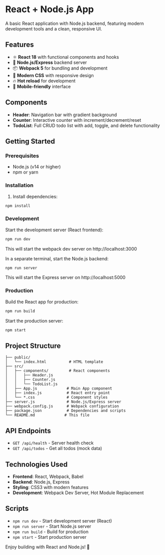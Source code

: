 # React + Node.js App

A basic React application with Node.js backend, featuring modern development tools and a clean, responsive UI.

## Features

- ⚛️ **React 18** with functional components and hooks
- 🚀 **Node.js/Express** backend server
- 📦 **Webpack 5** for bundling and development
- 🎨 **Modern CSS** with responsive design
- 🔥 **Hot reload** for development
- 📱 **Mobile-friendly** interface

## Components

- **Header**: Navigation bar with gradient background
- **Counter**: Interactive counter with increment/decrement/reset
- **TodoList**: Full CRUD todo list with add, toggle, and delete functionality

## Getting Started

### Prerequisites

- Node.js (v14 or higher)
- npm or yarn

### Installation

1. Install dependencies:
```bash
npm install
```

### Development

Start the development server (React frontend):
```bash
npm run dev
```
This will start the webpack dev server on http://localhost:3000

In a separate terminal, start the Node.js backend:
```bash
npm run server
```
This will start the Express server on http://localhost:5000

### Production

Build the React app for production:
```bash
npm run build
```

Start the production server:
```bash
npm start
```

## Project Structure

```
├── public/
│   └── index.html          # HTML template
├── src/
│   ├── components/         # React components
│   │   ├── Header.js
│   │   ├── Counter.js
│   │   └── TodoList.js
│   ├── App.js             # Main App component
│   ├── index.js           # React entry point
│   └── *.css              # Component styles
├── server.js              # Node.js/Express server
├── webpack.config.js      # Webpack configuration
├── package.json           # Dependencies and scripts
└── README.md             # This file
```

## API Endpoints

- `GET /api/health` - Server health check
- `GET /api/todos` - Get all todos (mock data)

## Technologies Used

- **Frontend**: React, Webpack, Babel
- **Backend**: Node.js, Express
- **Styling**: CSS3 with modern features
- **Development**: Webpack Dev Server, Hot Module Replacement

## Scripts

- `npm run dev` - Start development server (React)
- `npm run server` - Start Node.js server
- `npm run build` - Build for production
- `npm start` - Start production server

Enjoy building with React and Node.js! 🎉
